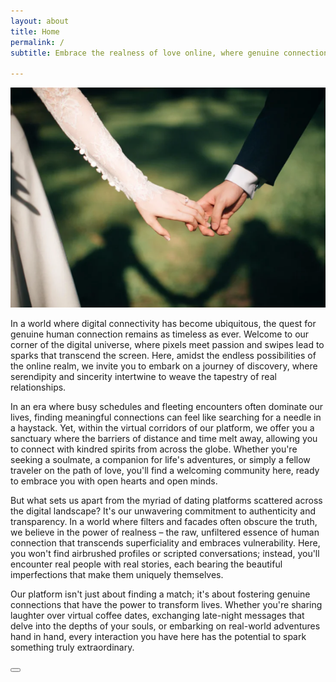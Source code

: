 ```yaml
---
layout: about
title: Home
permalink: /
subtitle: Embrace the realness of love online, where genuine connections spark authentic relationships

---
```


<img src="assets/img/Screenshot 2024-03-10 221148.png">

In a world where digital connectivity has become ubiquitous, the quest for genuine human connection remains as timeless as ever. Welcome to our corner of the digital universe, where pixels meet passion and swipes lead to sparks that transcend the screen. Here, amidst the endless possibilities of the online realm, we invite you to embark on a journey of discovery, where serendipity and sincerity intertwine to weave the tapestry of real relationships.

In an era where busy schedules and fleeting encounters often dominate our lives, finding meaningful connections can feel like searching for a needle in a haystack. Yet, within the virtual corridors of our platform, we offer you a sanctuary where the barriers of distance and time melt away, allowing you to connect with kindred spirits from across the globe. Whether you're seeking a soulmate, a companion for life's adventures, or simply a fellow traveler on the path of love, you'll find a welcoming community here, ready to embrace you with open hearts and open minds.

But what sets us apart from the myriad of dating platforms scattered across the digital landscape? It's our unwavering commitment to authenticity and transparency. In a world where filters and facades often obscure the truth, we believe in the power of realness – the raw, unfiltered essence of human connection that transcends superficiality and embraces vulnerability. Here, you won't find airbrushed profiles or scripted conversations; instead, you'll encounter real people with real stories, each bearing the beautiful imperfections that make them uniquely themselves.

Our platform isn't just about finding a match; it's about fostering genuine connections that have the power to transform lives. Whether you're sharing laughter over virtual coffee dates, exchanging late-night messages that delve into the depths of your souls, or embarking on real-world adventures hand in hand, every interaction you have here has the potential to spark something truly extraordinary.



<button><a href="https://github.com/Scotty-Scott-1/portfolio_v2"></a></button>
